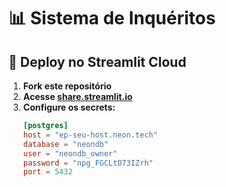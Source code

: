 # 📊 Sistema de Inquéritos

## 🚀 Deploy no Streamlit Cloud

1. **Fork este repositório**
2. **Acesse [share.streamlit.io](https://share.streamlit.io)**
3. **Configure os secrets:**
   ```toml
   [postgres]
   host = "ep-seu-host.neon.tech"
   database = "neondb"
   user = "neondb_owner"
   password = "npg_FGCLtO73IZrh"
   port = 5432